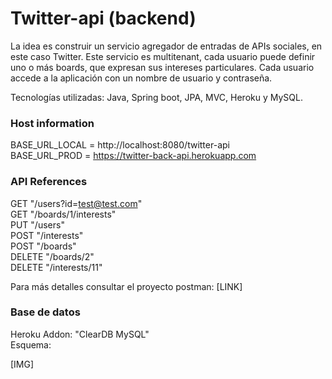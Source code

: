 # Twitter-api (backend)
La idea es construir un servicio agregador de entradas de APIs sociales, en este caso Twitter. Este
servicio es multitenant, cada usuario puede definir uno o más boards, que expresan sus intereses
particulares. Cada usuario accede a la aplicación con un nombre de usuario y contraseña.

Tecnologías utilizadas: Java, Spring boot, JPA, MVC, Heroku y MySQL.

### Host information
BASE_URL_LOCAL = http://localhost:8080/twitter-api  <br />
BASE_URL_PROD = https://twitter-back-api.herokuapp.com

### API References

GET "/users?id=test@test.com" <br />
GET "/boards/1/interests" <br />
PUT "/users" <br />
POST "/interests" <br />
POST "/boards" <br />
DELETE "/boards/2" <br />
DELETE "/interests/11" <br />

Para más detalles consultar el proyecto postman: [LINK]

### Base de datos
Heroku Addon: "ClearDB MySQL" <br />
Esquema: <br />

[IMG]

